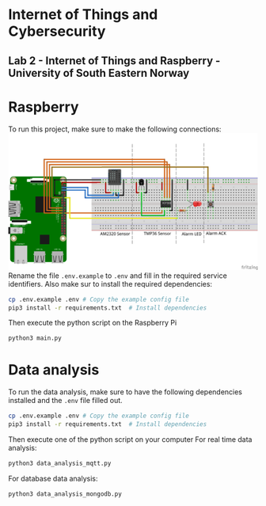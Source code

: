 # Internet of Things and Cybersecurity
## 	Lab 2 - Internet of Things and Raspberry - University of South Eastern Norway

# Raspberry
To run this project, make sure to make the following connections:
![Project Sketch.png](Project%20Sketch.png)
Rename the file `.env.example` to `.env` and fill in the required service identifiers. Also make sur to install the required dependencies:
```bash
cp .env.example .env # Copy the example config file
pip3 install -r requirements.txt  # Install dependencies
```
Then execute the python script on the Raspberry Pi
```bash
python3 main.py
```

# Data analysis
To run the data analysis, make sure to have the following dependencies installed and the `.env` file filled out.
```bash
cp .env.example .env # Copy the example config file
pip3 install -r requirements.txt  # Install dependencies
```
Then execute one of the python script on your computer
For real time data analysis:
```bash
python3 data_analysis_mqtt.py
```
For database data analysis:
```bash
python3 data_analysis_mongodb.py
```